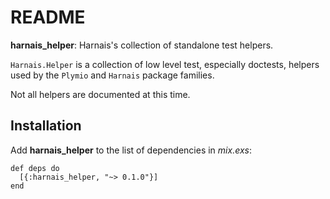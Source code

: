 # README

**harnais\_helper**: Harnais's collection of standalone test helpers.

`Harnais.Helper` is a collection of low level test, especially
doctests, helpers used by the `Plymio` and `Harnais` package families.

Not all helpers are documented at this time.

## Installation

Add **harnais\_helper** to the list of dependencies in *mix.exs*:

    def deps do
      [{:harnais_helper, "~> 0.1.0"}]
    end

